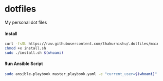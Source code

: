 # dotfiles
My personal dot files

#### Install
```bash
curl -fsSL https://raw.githubusercontent.com/thakurnishu/.dotfiles/main/install.sh > install.sh
chmod +x install.sh
sudo ./install.sh $(whoami)
```

#### Run Ansible Script
```bash
sudo ansible-playbook master_playbook.yaml -e "current_user=$(whoami)"
```
